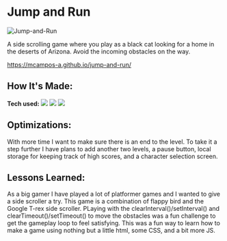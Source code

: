 # Jump and Run

![Jump-and-Run](https://github.com/user-attachments/assets/e5b02c1d-b3ae-4696-9719-679dca660191)



A side scrolling game where you play as a black cat looking for a home in the deserts of Arizona. Avoid the incoming obstacles on the way.

<!-- **[Profile]()** -->

https://mcampos-a.github.io/jump-and-run/

## How It's Made:

**Tech used:** <img src="https://img.shields.io/static/v1?label=|&message=JAVASCRIPT&color=3c7f5d&style=plastic&logo=javascript"/> <img src="https://img.shields.io/static/v1?label=|&message=CSS&color=3c7f5d&style=plastic&logo=CSS"/> <img src="https://img.shields.io/static/v1?label=|&message=HTML&color=3c7f5d&style=plastic&logo=HTML5"/>

## Optimizations:

With more time I want to make sure there is an end to the level. To take it a step further I have plans to add another two levels, a pause button, local storage for keeping track of high scores, and a character selection screen.

## Lessons Learned:

As a big gamer I have played a lot of platformer games and I wanted to give a side scroller a try. This game is a combination of flappy bird and the Google T-rex side scroller. PLaying with the clearInterval()/setInterval() and clearTimeout()/setTimeout() to move the obstacles was a fun challenge to get the gameplay loop to feel satisfying. This was a fun way to learn how to make a game using nothing but a little html, some CSS, and a bit more JS.
